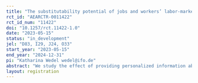 ```yaml
---
title: "The substitutability potential of jobs and workers’ labor-market expectations (follow-up)"
rct_id: "AEARCTR-0011422"
rct_id_num: "11422"
doi: "10.1257/rct.11422-1.0"
date: "2023-05-15"
status: "in_development"
jel: "D83, I29, J24, O33"
start_year: "2023-05-15"
end_year: "2024-12-31"
pi: "Katharina Wedel wedel@ifo.de"
abstract: "We study the effect of providing personalized information about the substitutability potential of people’s jobs on their labor market expectations and their likelihood to participate in professional development or retraining. For that purpose, we implement an experiment among a representative survey of adults in Germany (18 years and older) where we provide treatment group members with factual information about the substitutability potential of their own job. By comparing responses between the uninformed control group and the informed treatment groups, we evaluate whether this information affects (i) people’s labor market expectations about their own professional future and about the future of their jobs, and (ii) peoples’ likelihood to participate in professional development and retraining as well as their willingness to forgo part of their wage during professional development."
layout: registration
---
```


